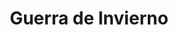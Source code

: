 ﻿---
title: "Guerra de Invierno"
permalink: periodes_986.html
layout: periode
dataInici: 1939-11-30
dataFi: 1940-03-13
sidebar: periodes
pares:
  - id: 350
    title: "Frente Oriental"
    dataInici: "(1939-09-01)"
    dataFi: "(1945-05-07)"

fills:
  - id: 987
    title: "Batalla de Suomussalmi"
    dataInici: "(1939-12-07)"
    dataFi: "(1940-01-08)"

  - id: 988
    title: "Batalla de Tolvajärvi"
    dataInici: "(1939-12-12)"

jocsPrincipals:
  - title: "Arctic Storm: The Russo-Finnish Winter War 1939-40"
    bggId: 7970
    dataInici: 
    dataFi: 

  - title: "Winter War"
    bggId: 8798
    dataInici: 
    dataFi: 

jocsEscenaris:
jocsEpoca:
jocsEpocaEscenaris:
---
